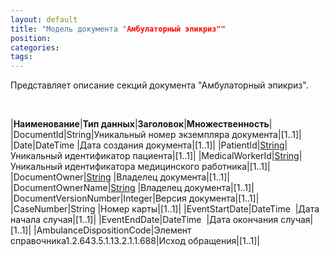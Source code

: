 ```yaml
---
layout: default
title: "Модель документа "Амбулаторный эпикриз""
position: 
categories: 
tags: 
---
```


Представляет описание секций документа "Амбулаторный эпикриз".

 

|**Наименование**|**Тип данных**|**Заголовок**|**Множественность**|
|DocumentId|String|Уникальный номер экземпляра документа|[1..1]|
|Date|DateTime |Дата создания документа|[1..1]|
|PatientId|[String](http://knowledge:8081/pages/createpage.action?spaceKey=MC&title=%D0%A2%D0%B8%D0%BF%D1%8B+%D0%B4%D0%B0%D0%BD%D0%BD%D1%8B%D1%85&linkCreation=true&fromPageId=39485458)|Уникальный идентификатор пациента|[1..1]|
|MedicalWorkerId|[String](http://knowledge:8081/pages/createpage.action?spaceKey=MC&title=%D0%A2%D0%B8%D0%BF%D1%8B+%D0%B4%D0%B0%D0%BD%D0%BD%D1%8B%D1%85&linkCreation=true&fromPageId=39485458)|Уникальный идентификатора медицинского работника|[1..1]|
|DocumentOwner|[String](http://knowledge:8081/pages/createpage.action?spaceKey=MC&title=%D0%A2%D0%B8%D0%BF%D1%8B+%D0%B4%D0%B0%D0%BD%D0%BD%D1%8B%D1%85&linkCreation=true&fromPageId=39485458) |Владелец документа|[1..1]|
|DocumentOwnerName|[String](http://knowledge:8081/pages/createpage.action?spaceKey=MC&title=%D0%A2%D0%B8%D0%BF%D1%8B+%D0%B4%D0%B0%D0%BD%D0%BD%D1%8B%D1%85&linkCreation=true&fromPageId=39485458) |Владелец документа|[1..1]|
|DocumentVersionNumber|Integer|Версия документа|[1..1]|
|CaseNumber|String |Номер карты|[1..1]|
|EventStartDate|DateTime  |Дата начала случая|[1..1]|
|EventEndDate|DateTime  |Дата окончания случая|[1..1]|
|AmbulanceDispositionCode|Элемент справочника1.2.643.5.1.13.2.1.1.688|Исход обращения|[1..1]|

